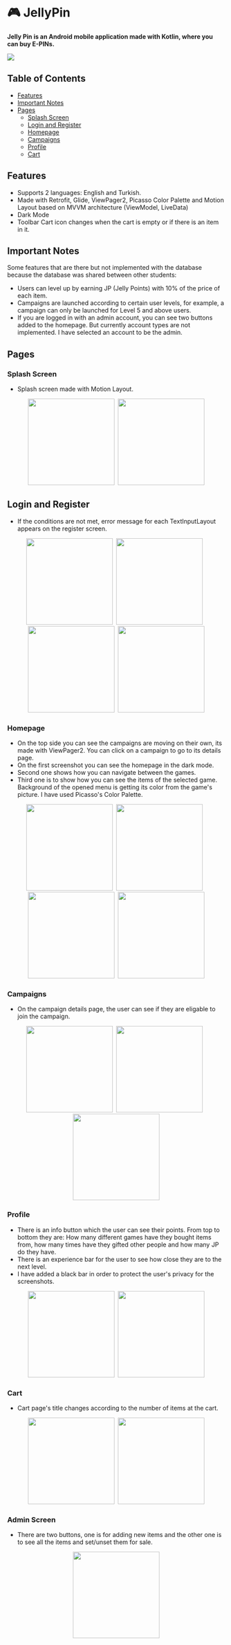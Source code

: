 # :video_game: JellyPin
**Jelly Pin is an Android mobile application made with Kotlin, where you can buy E-PINs.**

<img src="/screenshots/header.png">


## Table of Contents
- [Features](#features)
- [Important Notes](#important-notes)
- [Pages](#pages)
  - [Splash Screen](#splash-screen)
  - [Login and Register](#login-and-register)
  - [Homepage](#homepage)
  - [Campaigns](#campaigns)
  - [Profile](#profile)
  - [Cart](#cart)

## Features

- Supports 2 languages: English and Turkish.
- Made with Retrofit, Glide, ViewPager2, Picasso Color Palette and Motion Layout based on MVVM architecture (ViewModel, LiveData)
- Dark Mode
- Toolbar Cart icon changes when the cart is empty or if there is an item in it.

## Important Notes
Some features that are there but not implemented with the database because the database was shared between other students:

- Users can level up by earning JP (Jelly Points) with 10% of the price of each item.
- Campaigns are launched according to certain user levels, for example, a campaign can only be launched for Level 5 and above users.
- If you are logged in with an admin account, you can see two buttons added to the homepage. But currently account types are not implemented. I have selected an account to be the admin.


## Pages

### Splash Screen
- Splash screen made with Motion Layout.
<p align="center"><img src="/screenshots/gif_splash_light.gif" width="200">&nbsp;&nbsp;<img src="/screenshots/gif_splash_dark.gif" width="200"></p>

## Login and Register
- If the conditions are not met, error message for each TextInputLayout appears on the register screen.

<p align="center"><img src="/screenshots/light_login.jpeg" width="200">&nbsp;&nbsp;<img src="/screenshots/light_register.jpeg" width="200">&nbsp;&nbsp;<img src="/screenshots/dark_login.jpeg" width="200">&nbsp;&nbsp;<img src="/screenshots/dark_register.jpeg" width="200"></p>

### Homepage
- On the top side you can see the campaigns are moving on their own, its made with ViewPager2. You can click on a campaign to go to its details page.
- On the first screenshot you can see the homepage in the dark mode. 
- Second one shows how you can navigate between the games.
- Third one is to show how you can see the items of the selected game. Background of the opened menu is getting its color from the game's picture. I have used Picasso's Color Palette.
<p align="center"><img src="/screenshots/dark_homepage.jpeg" width="200">&nbsp;&nbsp;<img src="/screenshots/gif_homepage.gif" width="200">&nbsp;&nbsp;<img src="/screenshots/gif_homepage_openmenu.gif" width="200">&nbsp;&nbsp;<img src="/screenshots/gif_homepage_menu.gif" width="200"></p>

### Campaigns

- On the campaign details page, the user can see if they are eligable to join the campaign.

<p align="center"><img src="/screenshots/light_campaign.jpeg" width="200">&nbsp;&nbsp;<img src="/screenshots/dark_campaign.jpeg" width="200">&nbsp;&nbsp;<img src="/screenshots/light_campaign_details.jpeg" width="200"></p>

### Profile

- There is an info button which the user can see their points. From top to bottom they are: How many different games have they bought items from, how many times have they gifted other people and how many JP do they have.
- There is an experience bar for the user to see how close they are to the next level.
- I have added a black bar in order to protect the user's privacy for the screenshots.

<p align="center"><img src="/screenshots/light_profile.jpeg" width="200">&nbsp;&nbsp;<img src="/screenshots/dark_profile.jpeg" width="200"></p>

### Cart

- Cart page's title changes according to the number of items at the cart.

<p align="center"><img src="/screenshots/gif_cart.gif" width="200">&nbsp;&nbsp;<img src="/screenshots/dark_cart.jpeg" width="200"></p>

### Admin Screen

- There are two buttons, one is for adding new items and the other one is to see all the items and set/unset them for sale.

<p align="center"><img src="/screenshots/yonetıcı.jpeg" width="200"></p>
